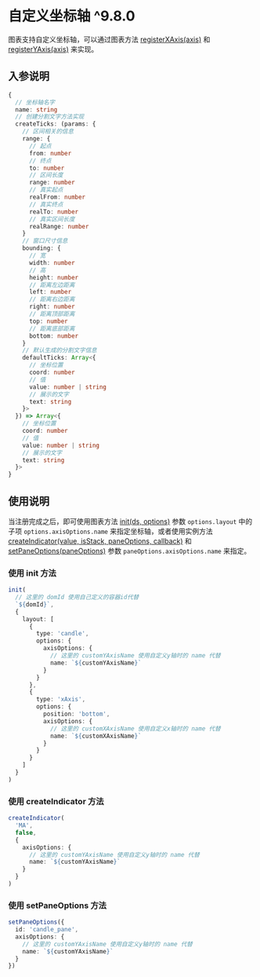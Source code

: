 # 自定义坐标轴 <Badge>^9.8.0</Badge>

图表支持自定义坐标轴，可以通过图表方法 [registerXAxis(axis)](./chart-api#registerxaxis-axis) 和 [registerYAxis(axis)](./chart-api#registeryaxis-axis) 来实现。

## 入参说明
```typescript
{
  // 坐标轴名字
  name: string
  // 创建分割文字方法实现
  createTicks: (params: {
    // 区间相关的信息
    range: {
      // 起点
      from: number
      // 终点
      to: number
      // 区间长度
      range: number
      // 真实起点
      realFrom: number
      // 真实终点
      realTo: number
      // 真实区间长度
      realRange: number
    }
    // 窗口尺寸信息
    bounding: {
      // 宽
      width: number
      // 高
      height: number
      // 距离左边距离
      left: number
      // 距离右边距离
      right: number
      // 距离顶部距离
      top: number
      // 距离底部距离
      bottom: number
    }
    // 默认生成的分割文字信息
    defaultTicks: Array<{
      // 坐标位置
      coord: number
      // 值
      value: number | string
      // 展示的文字
      text: string
    }>
  }) => Array<{
    // 坐标位置
    coord: number
    // 值
    value: number | string
    // 展示的文字
    text: string
  }>
}
```

## 使用说明
当注册完成之后，即可使用图表方法 [init(ds, options)](./chart-api#init-ds-options) 参数 `options.layout` 中的子项 `options.axisOptions.name` 来指定坐标轴，或者使用实例方法 [createIndicator(value, isStack, paneOptions, callback)](./instance-api#createindicator-value-isstack-paneoptions-callback) 和 [setPaneOptions(paneOptions)](./instance-api#setpaneoptions-options) 参数 `paneOptions.axisOptions.name` 来指定。

### 使用 init 方法
```typescript
init(
  // 这里的 domId 使用自己定义的容器id代替
  `${domId}`,
  {
    layout: [
      {
        type: 'candle',
        options: {
          axisOptions: {
            // 这里的 customYAxisName 使用自定义y轴时的 name 代替
            name: `${customYAxisName}`
          }
        }
      },
      {
        type: 'xAxis',
        options: {
          position: 'bottom',
          axisOptions: {
            // 这里的 customXAxisName 使用自定义x轴时的 name 代替
            name: `${customXAxisName}`
          }
        }
      }
    ]
  }
)
```

### 使用 createIndicator 方法
```typescript
createIndicator(
  'MA',
  false,
  {
    axisOptions: {
      // 这里的 customYAxisName 使用自定义y轴时的 name 代替
      name: `${customYAxisName}`
    }
  }
)
```

### 使用 setPaneOptions 方法
```typescript
setPaneOptions({
  id: 'candle_pane',
  axisOptions: {
    // 这里的 customYAxisName 使用自定义y轴时的 name 代替
    name: `${customYAxisName}`
  }
})
```
